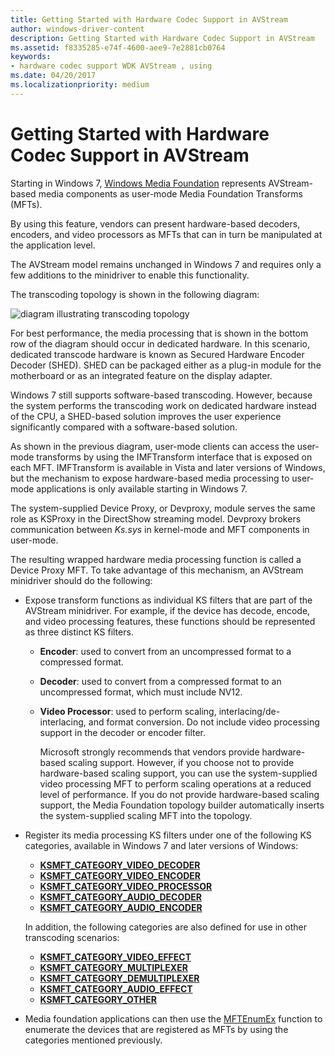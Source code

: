 ```yaml
---
title: Getting Started with Hardware Codec Support in AVStream
author: windows-driver-content
description: Getting Started with Hardware Codec Support in AVStream
ms.assetid: f8335285-e74f-4600-aee9-7e2881cb0764
keywords:
- hardware codec support WDK AVStream , using
ms.date: 04/20/2017
ms.localizationpriority: medium
---
```


# Getting Started with Hardware Codec Support in AVStream


Starting in Windows 7, [Windows Media Foundation](http://go.microsoft.com/fwlink/p/?linkid=155069) represents AVStream-based media components as user-mode Media Foundation Transforms (MFTs).

By using this feature, vendors can present hardware-based decoders, encoders, and video processors as MFTs that can in turn be manipulated at the application level.

The AVStream model remains unchanged in Windows 7 and requires only a few additions to the minidriver to enable this functionality.

The transcoding topology is shown in the following diagram:

![diagram illustrating transcoding topology](images/hw-transcoding.png)

For best performance, the media processing that is shown in the bottom row of the diagram should occur in dedicated hardware. In this scenario, dedicated transcode hardware is known as Secured Hardware Encoder Decoder (SHED). SHED can be packaged either as a plug-in module for the motherboard or as an integrated feature on the display adapter.

Windows 7 still supports software-based transcoding. However, because the system performs the transcoding work on dedicated hardware instead of the CPU, a SHED-based solution improves the user experience significantly compared with a software-based solution.

As shown in the previous diagram, user-mode clients can access the user-mode transforms by using the IMFTransform interface that is exposed on each MFT. IMFTransform is available in Vista and later versions of Windows, but the mechanism to expose hardware-based media processing to user-mode applications is only available starting in Windows 7.

The system-supplied Device Proxy, or Devproxy, module serves the same role as KSProxy in the DirectShow streaming model. Devproxy brokers communication between *Ks.sys* in kernel-mode and MFT components in user-mode.

The resulting wrapped hardware media processing function is called a Device Proxy MFT. To take advantage of this mechanism, an AVStream minidriver should do the following:

-   Expose transform functions as individual KS filters that are part of the AVStream minidriver. For example, if the device has decode, encode, and video processing features, these functions should be represented as three distinct KS filters.
    -   **Encoder**: used to convert from an uncompressed format to a compressed format.
    -   **Decoder**: used to convert from a compressed format to an uncompressed format, which must include NV12.
    -   **Video Processor**: used to perform scaling, interlacing/de-interlacing, and format conversion. Do not include video processing support in the decoder or encoder filter.

        Microsoft strongly recommends that vendors provide hardware-based scaling support. However, if you choose not to provide hardware-based scaling support, you can use the system-supplied video processing MFT to perform scaling operations at a reduced level of performance. If you do not provide hardware-based scaling support, the Media Foundation topology builder automatically inserts the system-supplied scaling MFT into the topology.

-   Register its media processing KS filters under one of the following KS categories, available in Windows 7 and later versions of Windows:

    -   [**KSMFT\_CATEGORY\_VIDEO\_DECODER**](https://msdn.microsoft.com/library/windows/hardware/ff548602)
    -   [**KSMFT\_CATEGORY\_VIDEO\_ENCODER**](https://msdn.microsoft.com/library/windows/hardware/ff548611)
    -   [**KSMFT\_CATEGORY\_VIDEO\_PROCESSOR**](https://msdn.microsoft.com/library/windows/hardware/ff548613)
    -   [**KSMFT\_CATEGORY\_AUDIO\_DECODER**](https://msdn.microsoft.com/library/windows/hardware/ff548572)
    -   [**KSMFT\_CATEGORY\_AUDIO\_ENCODER**](https://msdn.microsoft.com/library/windows/hardware/ff548584)

    In addition, the following categories are also defined for use in other transcoding scenarios:

    -   [**KSMFT\_CATEGORY\_VIDEO\_EFFECT**](https://msdn.microsoft.com/library/windows/hardware/ff548607)
    -   [**KSMFT\_CATEGORY\_MULTIPLEXER**](https://msdn.microsoft.com/library/windows/hardware/ff548596)
    -   [**KSMFT\_CATEGORY\_DEMULTIPLEXER**](https://msdn.microsoft.com/library/windows/hardware/ff548594)
    -   [**KSMFT\_CATEGORY\_AUDIO\_EFFECT**](https://msdn.microsoft.com/library/windows/hardware/ff548578)
    -   [**KSMFT\_CATEGORY\_OTHER**](https://msdn.microsoft.com/library/windows/hardware/ff548601)
-   Media foundation applications can then use the [MFTEnumEx](http://go.microsoft.com/fwlink/p/?linkid=155058) function to enumerate the devices that are registered as MFTs by using the categories mentioned previously.

 

 




